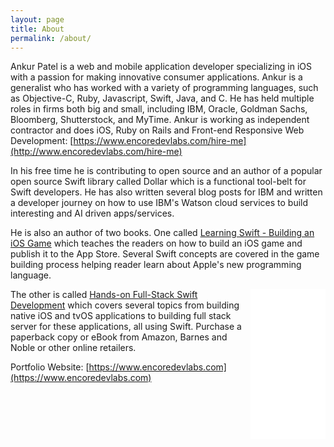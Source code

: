 ```yaml
---
layout: page
title: About
permalink: /about/
---
```


Ankur Patel is a web and mobile application developer specializing in iOS with a passion for making innovative consumer applications. Ankur is a generalist who has worked with a variety of programming languages, such as Objective-C, Ruby, Javascript, Swift, Java, and C. He has held multiple roles in firms both big and small, including IBM, Oracle, Goldman Sachs, Bloomberg, Shutterstock, and MyTime. Ankur is working as independent contractor and does iOS, Ruby on Rails and Front-end Responsive Web Development: [https://www.encoredevlabs.com/hire-me](http://www.encoredevlabs.com/hire-me)

In his free time he is contributing to open source and an author of a popular open source Swift library called Dollar which is a functional tool-belt for Swift developers. He has also written several blog posts for IBM and written a developer journey on how to use IBM's Watson cloud services to build interesting and AI driven apps/services.

He is also an author of two books. One called [Learning Swift - Building an iOS Game](http://shop.oreilly.com/product/9781939902115.do) which teaches the readers on how to build an iOS game and publish it to the App Store. Several Swift concepts are covered in the game building process helping reader learn about Apple's new programming language. 

<iframe style="float:right; width:120px;height:240px;" marginwidth="0" marginheight="0" scrolling="no" frameborder="0" src="//ws-na.amazon-adsystem.com/widgets/q?ServiceVersion=20070822&OneJS=1&Operation=GetAdHtml&MarketPlace=US&source=ac&ref=tf_til&ad_type=product_link&tracking_id=encoredevlabs-20&marketplace=amazon&region=US&placement=1788625242&asins=1788625242&linkId=7fff8e7cc583a87161b04f52ba9c540c&show_border=false&link_opens_in_new_window=true&price_color=333333&title_color=0066c0&bg_color="></iframe>

The other is called [Hands-on Full-Stack Swift Development](https://books.google.com/books?id=2ZlUDwAAQBAJ) which covers several topics from building native iOS and tvOS applications to building full stack server for these applications, all using Swift. Purchase a paperback copy or eBook from Amazon, Barnes and Noble or other online retailers.

Portfolio Website: [https://www.encoredevlabs.com](https://www.encoredevlabs.com)
